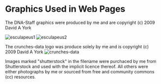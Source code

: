 # Graphics Used in Web Pages

The DNA-Staff graphics were produced by me and are copyright (c) 2009 David A York
  
![esculapeus1](https://github.com/medmatix/crunches-data2/blob/master/img/DNA-tree-crop2-alpha_tilt.png)                        ![esculapeus2](https://github.com/medmatix/crunches-data2/blob/master/img/DNA-tree-crop2-alpha.png)

The crunches-data logo was produce solely by me and is copyright (c) 2009 David A York
![crunches-data](https://github.com/medmatix/crunches-data2/blob/master/img/Number_cruncherCr3.png)
  
Images marked "shutterstock" in the filename were purchaced by me from Shutterstock and used with the implicit licence thereof.
All others were either photographs by me or sourced from free and community commons (cc) resources.

